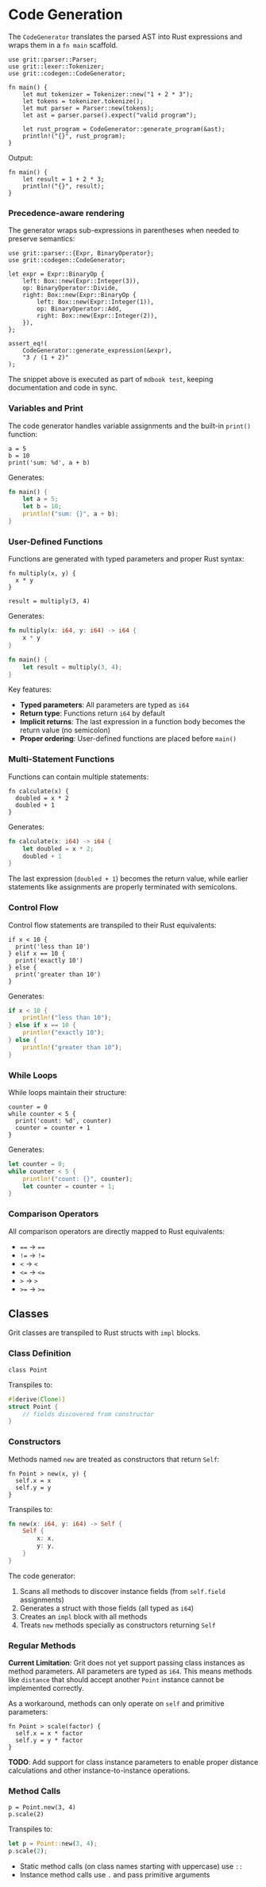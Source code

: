 # Code Generation

The `CodeGenerator` translates the parsed AST into Rust expressions and wraps them in a `fn main` scaffold.

```rust,ignore
use grit::parser::Parser;
use grit::lexer::Tokenizer;
use grit::codegen::CodeGenerator;

fn main() {
    let mut tokenizer = Tokenizer::new("1 + 2 * 3");
    let tokens = tokenizer.tokenize();
    let mut parser = Parser::new(tokens);
    let ast = parser.parse().expect("valid program");

    let rust_program = CodeGenerator::generate_program(&ast);
    println!("{}", rust_program);
}
```

Output:

```text
fn main() {
    let result = 1 + 2 * 3;
    println!("{}", result);
}
```

### Precedence-aware rendering

The generator wraps sub-expressions in parentheses when needed to preserve semantics:

```rust,ignore
use grit::parser::{Expr, BinaryOperator};
use grit::codegen::CodeGenerator;

let expr = Expr::BinaryOp {
    left: Box::new(Expr::Integer(3)),
    op: BinaryOperator::Divide,
    right: Box::new(Expr::BinaryOp {
        left: Box::new(Expr::Integer(1)),
        op: BinaryOperator::Add,
        right: Box::new(Expr::Integer(2)),
    }),
};

assert_eq!(
    CodeGenerator::generate_expression(&expr),
    "3 / (1 + 2)"
);
```

The snippet above is executed as part of `mdbook test`, keeping documentation and code in sync.

### Variables and Print

The code generator handles variable assignments and the built-in `print()` function:

```grit
a = 5
b = 10
print('sum: %d', a + b)
```

Generates:

```rust
fn main() {
    let a = 5;
    let b = 10;
    println!("sum: {}", a + b);
}
```

### User-Defined Functions

Functions are generated with typed parameters and proper Rust syntax:

```grit
fn multiply(x, y) {
  x * y
}

result = multiply(3, 4)
```

Generates:

```rust
fn multiply(x: i64, y: i64) -> i64 {
    x * y
}

fn main() {
    let result = multiply(3, 4);
}
```

Key features:
- **Typed parameters**: All parameters are typed as `i64`
- **Return type**: Functions return `i64` by default
- **Implicit returns**: The last expression in a function body becomes the return value (no semicolon)
- **Proper ordering**: User-defined functions are placed before `main()`

### Multi-Statement Functions

Functions can contain multiple statements:

```grit
fn calculate(x) {
  doubled = x * 2
  doubled + 1
}
```

Generates:

```rust
fn calculate(x: i64) -> i64 {
    let doubled = x * 2;
    doubled + 1
}
```

The last expression (`doubled + 1`) becomes the return value, while earlier statements like assignments are properly terminated with semicolons.

### Control Flow

Control flow statements are transpiled to their Rust equivalents:

```grit
if x < 10 {
  print('less than 10')
} elif x == 10 {
  print('exactly 10')
} else {
  print('greater than 10')
}
```

Generates:

```rust
if x < 10 {
    println!("less than 10");
} else if x == 10 {
    println!("exactly 10");
} else {
    println!("greater than 10");
}
```

### While Loops

While loops maintain their structure:

```grit
counter = 0
while counter < 5 {
  print('count: %d', counter)
  counter = counter + 1
}
```

Generates:

```rust
let counter = 0;
while counter < 5 {
    println!("count: {}", counter);
    let counter = counter + 1;
}
```

### Comparison Operators

All comparison operators are directly mapped to Rust equivalents:
- `==` → `==`
- `!=` → `!=`
- `<` → `<`
- `<=` → `<=`
- `>` → `>`
- `>=` → `>=`

## Classes

Grit classes are transpiled to Rust structs with `impl` blocks.

### Class Definition

```grit
class Point
```

Transpiles to:

```rust
#[derive(Clone)]
struct Point {
    // fields discovered from constructor
}
```

### Constructors

Methods named `new` are treated as constructors that return `Self`:

```grit
fn Point > new(x, y) {
  self.x = x
  self.y = y
}
```

Transpiles to:

```rust
fn new(x: i64, y: i64) -> Self {
    Self {
        x: x,
        y: y,
    }
}
```

The code generator:
1. Scans all methods to discover instance fields (from `self.field` assignments)
2. Generates a struct with those fields (all typed as `i64`)
3. Creates an `impl` block with all methods
4. Treats `new` methods specially as constructors returning `Self`

### Regular Methods

**Current Limitation**: Grit does not yet support passing class instances as method parameters. All parameters are typed as `i64`. This means methods like `distance` that should accept another `Point` instance cannot be implemented correctly.

As a workaround, methods can only operate on `self` and primitive parameters:

```grit
fn Point > scale(factor) {
  self.x = x * factor
  self.y = y * factor
}
```

**TODO**: Add support for class instance parameters to enable proper distance calculations and other instance-to-instance operations.

### Method Calls

```grit
p = Point.new(3, 4)
p.scale(2)
```

Transpiles to:

```rust
let p = Point::new(3, 4);
p.scale(2);
```

- Static method calls (on class names starting with uppercase) use `::`
- Instance method calls use `.` and pass primitive arguments
